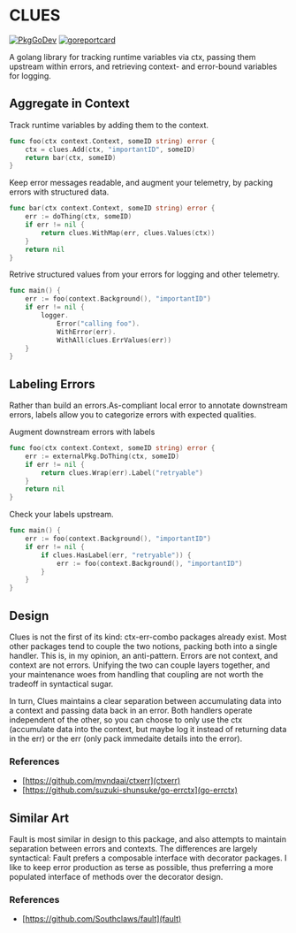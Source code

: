 # CLUES

[![PkgGoDev](https://pkg.go.dev/badge/github.com/ryanfkeepers/clues)](https://pkg.go.dev/github.com/ryanfkeepers/clues) [![goreportcard](https://goreportcard.com/badge/github.com/ryanfkeepers/clues)](https://goreportcard.com/report/github.com/ryanfkeepers/clues)

A golang library for tracking runtime variables via ctx, passing them upstream within errors, and retrieving context- and error-bound variables for logging.

## Aggregate in Context

Track runtime variables by adding them to the context.
```go
func foo(ctx context.Context, someID string) error {
    ctx = clues.Add(ctx, "importantID", someID)
    return bar(ctx, someID)
}
```

Keep error messages readable, and augment your telemetry, by packing errors with structured data.
```go
func bar(ctx context.Context, someID string) error {
    err := doThing(ctx, someID)
    if err != nil {
        return clues.WithMap(err, clues.Values(ctx))
    }
    return nil
}
```

Retrive structured values from your errors for logging and other telemetry.
```go
func main() {
    err := foo(context.Background(), "importantID")
    if err != nil {
        logger.
            Error("calling foo").
            WithError(err).
            WithAll(clues.ErrValues(err))
    }
}
```

## Labeling Errors

Rather than build an errors.As-compliant local error to annotate downstream errors, labels allow you to categorize errors with expected qualities.

Augment downstream errors with labels
```go
func foo(ctx context.Context, someID string) error {
    err := externalPkg.DoThing(ctx, someID)
    if err != nil {
        return clues.Wrap(err).Label("retryable")
    }
    return nil
}
```

Check your labels upstream.
```go
func main() {
    err := foo(context.Background(), "importantID")
    if err != nil {
        if clues.HasLabel(err, "retryable")) {
            err := foo(context.Background(), "importantID")
        }
    }
}
```

## Design

Clues is not the first of its kind: ctx-err-combo packages already exist.  Most other packages tend to couple the two notions, packing both into a single handler.  This is, in my opinion, an anti-pattern.  Errors are not context, and context are not errors.  Unifying the two can couple layers together, and your maintenance woes from handling that coupling are not worth the tradeoff in syntactical sugar.

In turn, Clues maintains a clear separation between accumulating data into a context and passing data back in an error.  Both handlers operate independent of the other, so you can choose to only use the ctx (accumulate data into the context, but maybe log it instead of returning data in the err) or the err (only pack immedaite details into the error).

### References
* [https://github.com/mvndaai/ctxerr](ctxerr)
* [https://github.com/suzuki-shunsuke/go-errctx](go-errctx)

## Similar Art

Fault is most similar in design to this package, and also attempts to maintain separation between errors and contexts.  The differences are largely syntactical: Fault prefers a composable interface with decorator packages.  I like to keep error production as terse as possible, thus preferring a more populated interface of methods over the decorator design.

### References
* [https://github.com/Southclaws/fault](fault)